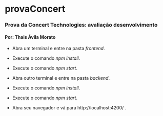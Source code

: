 # provaConcert
### Prova da Concert Technologies: avaliação desenvolvimento
#### Por: Thais Ávila Morato

- Abra um terminal e entre na pasta _frontend_.
- Execute o comando _npm install_.
- Execute o comando _npm start_.

- Abra outro terminal e entre na pasta _backend_.
- Execute o comando _npm install_.
- Execute o comando _npm start_.

- Abra seu navegador e vá para http://localhost:4200/ .
